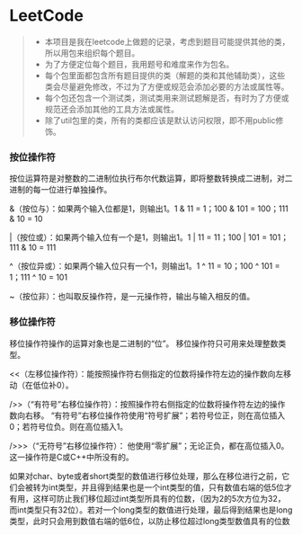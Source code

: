 # LeetCode

> * 本项目是我在leetcode上做题的记录，考虑到题目可能提供其他的类，所以用包来组织每个题目。
> * 为了方便定位每个题目，我用题号和难度来作为包名。
> * 每个包里面都包含所有题目提供的类（解题的类和其他辅助类），这些类会尽量避免修改，不过为了方便或规范会添加必要的方法或属性等。
> * 每个包还包含一个测试类，测试类用来测试题解是否，有时为了方便或规范还会添加其他的工具方法或属性。
> * 除了util包里的类，所有的类都应该是默认访问权限，即不用public修饰。

### 按位操作符

按位运算符是对整数的二进制位执行布尔代数运算，即将整数转换成二进制，对二进制的每一位进行单独操作。

&（按位与）：如果两个输入位都是1，则输出1。1 & 11 = 1；100 & 101 = 100；111 & 10 = 10

|（按位或）：如果两个输入位有一个是1，则输出1。1 | 11 = 11；100 | 101 = 101；111 & 10 = 111

^（按位异或）：如果两个输入位只有一个1，则输出1。1 ^ 11 = 10；100 ^ 101 = 1；111 ^ 10 = 101

~（按位非）：也叫取反操作符，是一元操作符，输出与输入相反的值。

### 移位操作符

移位操作符操作的运算对象也是二进制的“位”。 移位操作符只可用来处理整数类型。

<<（左移位操作符）：能按照操作符右侧指定的位数将操作符左边的操作数向左移动（在低位补0）。

/>>（“有符号”右移位操作符）：按照操作符右侧指定的位数将操作符左边的操作数向右移。 “有符号”右移位操作符使用“符号扩展”；若符号位正，则在高位插入0；若符号位负。则在高位插入1。

/>>>（“无符号”右移位操作符）： 他使用“零扩展”；无论正负，都在高位插入0。这一操作符是C或C++中所没有的。

如果对char、byte或者short类型的数值进行移位处理，那么在移位进行之前，它们会被转为int类型，并且得到结果也是一个int类型的值，只有数值右端的低5位才有用，这样可防止我们移位超过int类型所具有的位数，（因为2的5次方位为32，而int类型只有32位）。若对一个long类型的数值进行处理，最后得到结果也是long类型，此时只会用到数值右端的低6位，以防止移位超过long类型数值具有的位数

